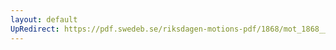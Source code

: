 ```yaml
---
layout: default
UpRedirect: https://pdf.swedeb.se/riksdagen-motions-pdf/1868/mot_1868__ak__00097/mot_1868__ak__00097_001.pdf
---
```

